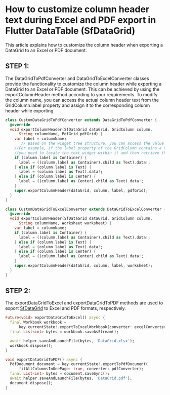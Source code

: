 # How to customize column header text during Excel and PDF export in Flutter DataTable (SfDataGrid)

This article explains how to customize the column header when exporting a DataGrid to an Excel or PDF document.

## STEP 1:
The DataGridToPdfConverter and DataGridToExcelConverter classes provide the functionality to customize the column header while exporting a DataGrid to an Excel or PDF document. This can be achieved by using the exportColumnHeader method according to your requirements. To modify the column name, you can access the actual column header text from the GridColumn.label property and assign it to the corresponding column header while exporting.

```dart
class CustomDataGridToPdfConverter extends DataGridToPdfConverter {
  @override
  void exportColumnHeader(SfDataGrid dataGrid, GridColumn column,
      String columnName, PdfGrid pdfGrid) {
    var label = columnName;
       // Based on the widget tree structure, you can access the value from the GridColumn.label property.
    //For example, if the label property of the GridColumn contains a Container widget, 
    //you need to locate the text widget within it and then retrieve the value stored in its data property
    if (column.label is Container) {
      label = ((column.label as Container).child as Text).data!;
    } else if (column.label is Text) {
      label = (column.label as Text).data!;
    } else if (column.label is Center) {
      label = ((column.label as Center).child as Text).data!;
    }
    super.exportColumnHeader(dataGrid, column, label, pdfGrid);
  }
}

class CustomDataGridToExcelConverter extends DataGridToExcelConverter {
  @override
  void exportColumnHeader(SfDataGrid dataGrid, GridColumn column,
      String columnName, Worksheet worksheet) {
    var label = columnName;
    if (column.label is Container) {
      label = ((column.label as Container).child as Text).data!;
    } else if (column.label is Text) {
      label = (column.label as Text).data!;
    } else if (column.label is Center) {
      label = ((column.label as Center).child as Text).data!;
    }
    super.exportColumnHeader(dataGrid, column, label, worksheet);
  }
}

```

## STEP 2:
The exportDataGridToExcel and exportDataGridToPDF methods are used to export [SfDataGrid](https://pub.dev/documentation/syncfusion_flutter_datagrid/latest/datagrid/SfDataGrid-class.html) to Excel and PDF formats, respectively.

```dart
Future<void> exportDataGridToExcel() async {
  final Workbook workbook =
      key.currentState!.exportToExcelWorkbook(converter: excelConverter);
  final List<int> bytes = workbook.saveAsStream();

  await helper.saveAndLaunchFile(bytes, 'DataGrid.xlsx');
  workbook.dispose();
}

void exportDataGridToPDF() async {
  PdfDocument document = key.currentState!.exportToPdfDocument(
      fitAllColumnsInOnePage: true, converter: pdfConverter);
  final List<int> bytes = document.saveSync();
  await helper.saveAndLaunchFile(bytes, 'DataGrid.pdf');
  document.dispose();
}

```
